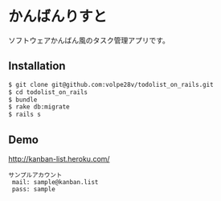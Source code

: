 # かんばんりすと

ソフトウェアかんばん風のタスク管理アプリです。

## Installation

```bash
$ git clone git@github.com:volpe28v/todolist_on_rails.git
$ cd todolist_on_rails
$ bundle
$ rake db:migrate
$ rails s
```

## Demo
http://kanban-list.heroku.com/

```
サンプルアカウント
 mail: sample@kanban.list
 pass: sample
```
